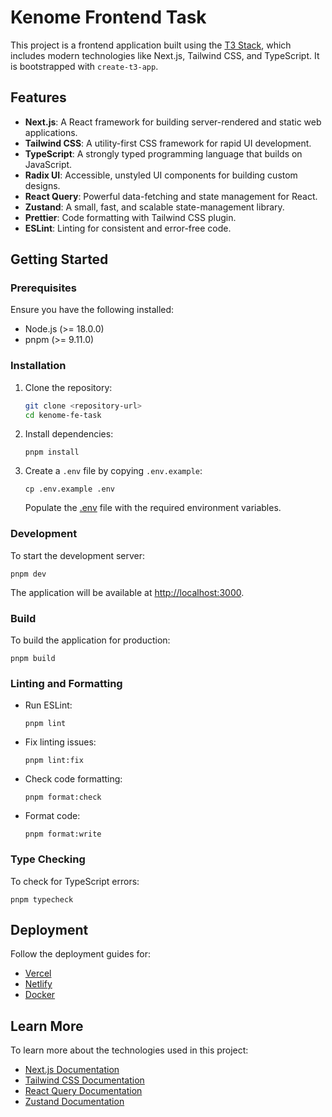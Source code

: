 # Kenome Frontend Task

This project is a frontend application built using the [T3 Stack](https://create.t3.gg/), which includes modern technologies like Next.js, Tailwind CSS, and TypeScript. It is bootstrapped with `create-t3-app`.

## Features

- **Next.js**: A React framework for building server-rendered and static web applications.
- **Tailwind CSS**: A utility-first CSS framework for rapid UI development.
- **TypeScript**: A strongly typed programming language that builds on JavaScript.
- **Radix UI**: Accessible, unstyled UI components for building custom designs.
- **React Query**: Powerful data-fetching and state management for React.
- **Zustand**: A small, fast, and scalable state-management library.
- **Prettier**: Code formatting with Tailwind CSS plugin.
- **ESLint**: Linting for consistent and error-free code.

## Getting Started

### Prerequisites

Ensure you have the following installed:

- Node.js (>= 18.0.0)
- pnpm (>= 9.11.0)

### Installation

1. Clone the repository:

   ```bash
   git clone <repository-url>
   cd kenome-fe-task
   ```
2. Install dependencies:

   ```
   pnpm install
   ```
3. Create a `.env` file by copying `.env.example`:

   ```
   cp .env.example .env
   ```

   Populate the [.env](vscode-file://vscode-app/Applications/Visual%20Studio%20Code.app/Contents/Resources/app/out/vs/code/electron-sandbox/workbench/workbench.html) file with the required environment variables.

### Development

To start the development server:

```
pnpm dev
```

The application will be available at [http://localhost:3000](vscode-file://vscode-app/Applications/Visual%20Studio%20Code.app/Contents/Resources/app/out/vs/code/electron-sandbox/workbench/workbench.html).

### Build

To build the application for production:

```
pnpm build
```

### Linting and Formatting

* Run ESLint:

  ```
  pnpm lint
  ```
* Fix linting issues:

  ```
  pnpm lint:fix
  ```
* Check code formatting:

  ```
  pnpm format:check
  ```
* Format code:

  ```
  pnpm format:write
  ```

### Type Checking

To check for TypeScript errors:

```
pnpm typecheck
```

## Deployment

Follow the deployment guides for:

* [Vercel](vscode-file://vscode-app/Applications/Visual%20Studio%20Code.app/Contents/Resources/app/out/vs/code/electron-sandbox/workbench/workbench.html)
* [Netlify](vscode-file://vscode-app/Applications/Visual%20Studio%20Code.app/Contents/Resources/app/out/vs/code/electron-sandbox/workbench/workbench.html)
* [Docker](vscode-file://vscode-app/Applications/Visual%20Studio%20Code.app/Contents/Resources/app/out/vs/code/electron-sandbox/workbench/workbench.html)

## Learn More

To learn more about the technologies used in this project:

* [Next.js Documentation](vscode-file://vscode-app/Applications/Visual%20Studio%20Code.app/Contents/Resources/app/out/vs/code/electron-sandbox/workbench/workbench.html)
* [Tailwind CSS Documentation](vscode-file://vscode-app/Applications/Visual%20Studio%20Code.app/Contents/Resources/app/out/vs/code/electron-sandbox/workbench/workbench.html)
* [React Query Documentation](vscode-file://vscode-app/Applications/Visual%20Studio%20Code.app/Contents/Resources/app/out/vs/code/electron-sandbox/workbench/workbench.html)
* [Zustand Documentation](vscode-file://vscode-app/Applications/Visual%20Studio%20Code.app/Contents/Resources/app/out/vs/code/electron-sandbox/workbench/workbench.html)
